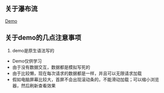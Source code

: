 ## 关于瀑布流
 [Demo](http://himmas.github.io/Himmas_demo/waterfall-flow/)
## 关于demo的几点注意事项
1. demo是原生语法写的
- Demo仅供学习
- 由于没有数据交互，数据都是模拟写死的
- 由于比较懒，现在每次请求的数据都是一样，并且可以无限请求加载
- 假如电脑屏幕比较大，首屏不会出现滚动条的，不能滑动加载；可以缩小浏览器，然后刷新查看效果

